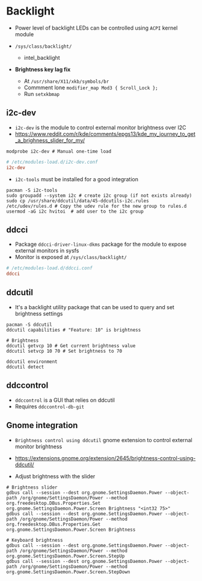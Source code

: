 # Backlight

- Power level of backlight LEDs can be controlled using `ACPI` kernel module
- `/sys/class/backlight/`

  - intel_backlight

- **Brightness key lag fix**
  - At `/usr/share/X11/xkb/symbols/br`
  - Commment lone `modifier_map Mod3 { Scroll_Lock };`
  - Run `setxkbmap`

## i2c-dev

- `i2c-dev` is the module to control external monitor brightness over I2C
- <https://www.reddit.com/r/kde/comments/epgs13/kde_my_journey_to_get_a_brighness_slider_for_my/>

```shell
modprobe i2c-dev # Manual one-time load
```

```conf
# /etc/modules-load.d/i2c-dev.conf
i2c-dev
```

- `i2c-tools` must be installed for a good integration

```shell
pacman -S i2c-tools
sudo groupadd --system i2c # create i2c group (if not exists already)
sudo cp /usr/share/ddcutil/data/45-ddcutils-i2c.rules /etc/udev/rules.d # Copy the udev rule for the new group to rules.d
usermod -aG i2c hvitoi  # add user to the i2c group
```

## ddcci

- Package `ddcci-driver-linux-dkms` package for the module to expose external monitors in sysfs
- Monitor is exposed at `/sys/class/backlight/`

```conf
# /etc/modules-load.d/ddcci.conf
ddcci
```

## ddcutil

- It's a backlight utility package that can be used to query and set brightness settings

```shell
pacman -S ddcutil
ddcutil capabilities # "Feature: 10" is brightness

# Brightness
ddcutil getvcp 10 # Get current brightness value
ddcutil setvcp 10 70 # Set brightness to 70

ddcutil environment
ddcutil detect
```

## ddccontrol

- `ddccontrol` is a GUI that relies on ddcutil
- Requires `ddccontrol-db-git`

## Gnome integration

- `Brightness control using ddcutil` gnome extension to control external monitor brightness
- <https://extensions.gnome.org/extension/2645/brightness-control-using-ddcutil/>

- Adjust brightness with the slider

```shell
# Brightness slider
gdbus call --session --dest org.gnome.SettingsDaemon.Power --object-path /org/gnome/SettingsDaemon/Power --method org.freedesktop.DBus.Properties.Set org.gnome.SettingsDaemon.Power.Screen Brightness "<int32 75>"
gdbus call --session --dest org.gnome.SettingsDaemon.Power --object-path /org/gnome/SettingsDaemon/Power --method org.freedesktop.DBus.Properties.Get org.gnome.SettingsDaemon.Power.Screen Brightness

# Keyboard brightness
gdbus call --session --dest org.gnome.SettingsDaemon.Power --object-path /org/gnome/SettingsDaemon/Power --method org.gnome.SettingsDaemon.Power.Screen.StepUp
gdbus call --session --dest org.gnome.SettingsDaemon.Power --object-path /org/gnome/SettingsDaemon/Power --method org.gnome.SettingsDaemon.Power.Screen.StepDown
```
